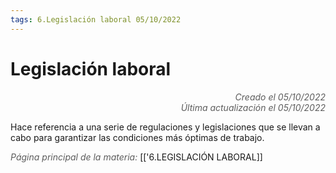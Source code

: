 ```yaml
---
tags: 6.Legislación laboral 05/10/2022
---
```


# Legislación laboral
<div style="text-align: right; opacity: 0.7; font-style: italic;">Creado el 05/10/2022</div>
<div style="text-align: right; opacity: 0.7; font-style: italic;">Última actualización el 05/10/2022</div>

Hace referencia a una serie de regulaciones y legislaciones que se llevan a cabo para garantizar las condiciones más óptimas de trabajo.

<span style="opacity: 0.7; font-style: italic;">Página principal de la materia:</span> [['6.LEGISLACIÓN LABORAL]]